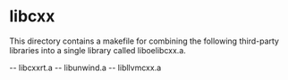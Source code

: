 libcxx
======

This directory contains a makefile for combining the following third-party
libraries into a single library called liboelibcxx.a.

-- libcxxrt.a
-- libunwind.a
-- libllvmcxx.a

